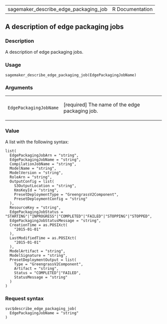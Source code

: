 <table style="width: 100%;">
<tbody>
<tr class="odd">
<td>sagemaker_describe_edge_packaging_job</td>
<td style="text-align: right;">R Documentation</td>
</tr>
</tbody>
</table>

## A description of edge packaging jobs

### Description

A description of edge packaging jobs.

### Usage

    sagemaker_describe_edge_packaging_job(EdgePackagingJobName)

### Arguments

<table>
<colgroup>
<col style="width: 35%" />
<col style="width: 65%" />
</colgroup>
<tbody>
<tr class="odd">
<td><code
id="sagemaker_describe_edge_packaging_job_:_EdgePackagingJobName">EdgePackagingJobName</code></td>
<td><p>[required] The name of the edge packaging job.</p></td>
</tr>
</tbody>
</table>

### Value

A list with the following syntax:

    list(
      EdgePackagingJobArn = "string",
      EdgePackagingJobName = "string",
      CompilationJobName = "string",
      ModelName = "string",
      ModelVersion = "string",
      RoleArn = "string",
      OutputConfig = list(
        S3OutputLocation = "string",
        KmsKeyId = "string",
        PresetDeploymentType = "GreengrassV2Component",
        PresetDeploymentConfig = "string"
      ),
      ResourceKey = "string",
      EdgePackagingJobStatus = "STARTING"|"INPROGRESS"|"COMPLETED"|"FAILED"|"STOPPING"|"STOPPED",
      EdgePackagingJobStatusMessage = "string",
      CreationTime = as.POSIXct(
        "2015-01-01"
      ),
      LastModifiedTime = as.POSIXct(
        "2015-01-01"
      ),
      ModelArtifact = "string",
      ModelSignature = "string",
      PresetDeploymentOutput = list(
        Type = "GreengrassV2Component",
        Artifact = "string",
        Status = "COMPLETED"|"FAILED",
        StatusMessage = "string"
      )
    )

### Request syntax

    svc$describe_edge_packaging_job(
      EdgePackagingJobName = "string"
    )

